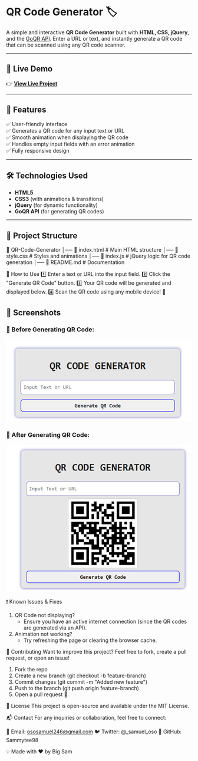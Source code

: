 # QR Code Generator 🏷️

A simple and interactive **QR Code Generator** built with **HTML, CSS, jQuery**, and the [GoQR API](https://goqr.me/api/). Enter a URL or text, and instantly generate a QR code that can be scanned using any QR code scanner.

---

## 🚀 Live Demo
👉 **[View Live Project](#)** 

---

## 📌 Features

✅ User-friendly interface  
✅ Generates a QR code for any input text or URL  
✅ Smooth animation when displaying the QR code  
✅ Handles empty input fields with an error animation  
✅ Fully responsive design  

---

## 🛠️ Technologies Used

- **HTML5**  
- **CSS3** (with animations & transitions)  
- **jQuery** (for dynamic functionality)  
- **GoQR API** (for generating QR codes)  

---

## 📂 Project Structure

📁 QR-Code-Generator 
    │── 📄 index.html # Main HTML structure 
    │── 📄 style.css # Styles and animations 
    │── 📄 index.js # jQuery logic for QR code generation │── 📄 README.md # Documentation

📖 How to Use
1️⃣ Enter a text or URL into the input field.
2️⃣ Click the "Generate QR Code" button.
3️⃣ Your QR code will be generated and displayed below.
4️⃣ Scan the QR code using any mobile device! 📱

## 📸 Screenshots

### 🔹 Before Generating QR Code:
![Before Generating](screenshots/before.png)

### 🔹 After Generating QR Code:
![After Generating](screenshots/after.png)

❗ Known Issues & Fixes
1. QR Code not displaying? 
     * Ensure you have an active internet connection (since the QR codes are generated via an API).
2. Animation not working?
     * Try refreshing the page or clearing the browser cache.


🤝 Contributing
Want to improve this project? Feel free to fork, create a pull request, or open an issue!

1. Fork the repo
2. Create a new branch (git checkout -b feature-branch)
3. Commit changes (git commit -m "Added new feature")
4. Push to the branch (git push origin feature-branch)
5. Open a pull request 🚀

📜 License
This project is open-source and available under the MIT License.

📬 Contact
For any inquiries or collaboration, feel free to connect:

📧 Email: ososamuel246@gmail.com
🐦 Twitter: @_samuel_oso
📌 GitHub: Sammytee98

💡 Made with ❤️ by Big Sam